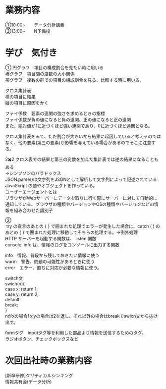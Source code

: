 # 業務内容
①10:00~　　データ分析講義  
②13:00~　　N予備校


# 学び　気付き

①
円グラフ　項目の構成割合を見たい時に用いる  
棒グラフ　項目間の度数の大小関係  
帯グラフ　複数の群での項目の構成割合を見る、比較する時に用いる。  

クロス集計表  
横の項目に結果  
縦の項目に原因をかく  

ファイ係数　要素の連関の強さを求めるときの指標  
ファイ係数が負の値になると負の連関、正の値になると正の連関  
また、絶対値が1に近づくほど強い連関であり、0に近づくほど連関となる。  

クロス集計表をみて、ただ割合が大きいから結果に起因していると考えるのではなく、他の要素(第三の要素)が影響を与えている場合があるのでそこに注意する。  

2✖️2 クロス表での結果と第三の変数を加えた集計表では逆の結果になることもある  
→シンプソンのパラドックス  
JSON.parse()は文字列をJSONとして解析して文字列によって記述されている JavaScript の値やオブジェクトを作っている。  
ユーザーエージェントとは  
ブラウザがWebサーバーにデータを取りに行く際にサーバーに対して自動的に通知している、ブラウザの種類やバージョンやOSの種類やバージョンなどの情報を組み合わせた識別子  

②  
 try の宣言のあとの { } で囲まれた処理でエラーが発生した場合に、catch ( ) のあとの { } で囲まれた処理に移動してそちらの処理する。→例外処理  
HTTP サーバーを起動する関数は、 listen 関数  
console. info は、情報のログをコンソールに出力する関数  

info　情報、普段から残しておきたい情報に使う  
warm　警告、問題の可能性があるときに使う    
error　エラー、直ちに対応が必要な情報に使う。    

switch文  
swich(n){  
case x: return 1;  
case y: return 2;  
default:  
break;  
}  
nがxの場合1をyの場合は2を返し、それ以外の場合はbreakでswich文から抜け出す。  

formタグ　inputタグ等を利用した部品より情報を送信するためのタグ。  
ラジオボタン、チェックボックスなど  





# 次回出社時の業務内容
[新卒研修]クリティカルシンキング  
情報共有会(データ分析)